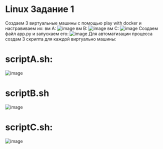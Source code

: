 # Linux Задание 1
Создаем 3 виртуальные машины с помощью play with docker и настравиваем их:
вм А:
![image](https://github.com/celjon/linux1/assets/134550766/f9428889-2792-4ac2-bc5a-c4de6a32e4ae)
вм В:
![image](https://github.com/celjon/linux1/assets/134550766/a9174315-9137-4320-aeac-ee498ce7d985)
вм С:
![image](https://github.com/celjon/linux1/assets/134550766/434b2401-b785-428b-ae02-28b1b0ed75ed)
Создаем файл app.py и запускаем его:
![image](https://github.com/celjon/linux1/assets/134550766/92031f97-3e92-413e-abbc-a6052f64d473)
Для автоматизации процесса создам 3 скрипта для каждой виртуально машины:
# scriptА.sh:
![image](https://github.com/celjon/linux1/assets/134550766/7ddeb930-9b30-4937-849c-75e54ee2501f)
# scriptB.sh
![image](https://github.com/celjon/linux1/assets/134550766/3e8b6213-57fe-463a-b18c-aa026832fe79)
# scriptC.sh:
![image](https://github.com/celjon/linux1/assets/134550766/dae56fe3-69b6-479e-a25d-f06b0e7cc6a6)
